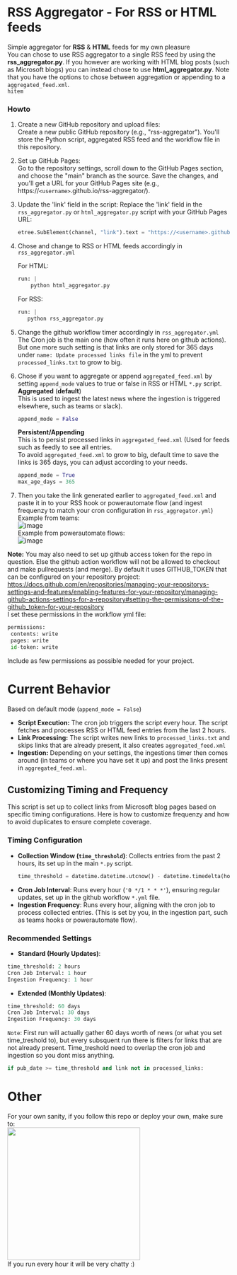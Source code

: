 # RSS Aggregator - For RSS or HTML feeds

Simple aggregator for **RSS** & **HTML** feeds for my own pleasure \
You can chose to use RSS aggregator to a single RSS feed by using the **rss_aggregator.py**. If you however are working with HTML blog posts (such as Microsoft blogs) you can instead chose to use **html_aggregator.py**.
Note that you have the options to chose between aggregation or appending to a `aggregated_feed.xml`.
<br>
```hitem```

### Howto
1. Create a new GitHub repository and upload files: \
    Create a new public GitHub repository (e.g., "rss-aggregator"). You'll store the Python script, aggregated RSS feed and the workflow file in this repository.

2. Set up GitHub Pages:\
    Go to the repository settings, scroll down to the GitHub Pages section, and choose the "main" branch as the source. Save the changes, and you'll get a URL for your GitHub Pages site (e.g., https://```<username>```.github.io/rss-aggregator/).

3. Update the 'link' field in the script:
    Replace the 'link' field in the `rss_aggregator.py` or `html_aggregator.py` script with your GitHub Pages URL:
    ```python
    etree.SubElement(channel, "link").text = "https://<username>.github.io/<repo name>/aggregated_feed.xml"
    ```
4. Chose and change to RSS or HTML feeds accordingly in `rss_aggregator.yml`

   For HTML:
    ```python
    run: |
        python html_aggregator.py
    ```
    For RSS:
     ```python
    run: |
        python rss_aggregator.py
    ```
5. Change the github workflow timer accordingly in `rss_aggregator.yml` \
   The Cron job is the main one (how often it runs here on github actions). But one more such setting is that links are only stored for 365 days under `name: Update processed links file` in the yml to prevent `processed_links.txt` to grow to big.
6. Chose if you want to aggregate or append `aggregated_feed.xml`  by setting `append_mode` values to true or false in RSS or HTML `*.py` script.\
    **Aggregated** (**default**)\
   This is used to ingest the latest news where the ingestion is triggered elsewhere, such as teams or slack).
    ```python
    append_mode = False
    ```
    **Persistent/Appending**\
   This is to persist processed links in `aggregated_feed.xml` (Used for feeds such as feedly to see all entries.\
    To avoid `aggregated_feed.xml` to grow to big, default time to save the links is 365 days, you can adjust according to your needs.
    ```python
    append_mode = True
    max_age_days = 365
    ```
8. Then you take the link generated earlier to `aggregated_feed.xml` and paste it in to your RSS hook or powerautomate flow (and ingest frequenzy to match your cron configuration in `rss_aggregator.yml`) \
Example from teams: \
![image](https://github.com/hitem/rss-aggregator/assets/8977898/cb0fbc33-57a7-4012-8cf7-4f9d36a3c1e0) \
Example from powerautomate flows: \
 ![image](https://github.com/user-attachments/assets/6752ac0c-a4c9-4e63-8d83-6214b8710d47)

**Note:** You may also need to set up github access token for the repo in question. Else the github action workflow will not be allowed to checkout and make pullrequests (and merge). By default it uses GITHUB_TOKEN that can be configured on your repository project: https://docs.github.com/en/repositories/managing-your-repositorys-settings-and-features/enabling-features-for-your-repository/managing-github-actions-settings-for-a-repository#setting-the-permissions-of-the-github_token-for-your-repository \
I set these permissions in the workflow yml file:
```python
permissions:
 contents: write
 pages: write
 id-token: write
```
Include as few permissions as possible needed for your project.


# Current Behavior
Based on default mode (`append_mode = False`)
- **Script Execution:** The cron job triggers the script every hour. The script fetches and processes RSS or HTML feed entries from the last 2 hours.
- **Link Processing:** The script writes new links to `processed_links.txt` and skips links that are already present, it also creates `aggregated_feed.xml`
- **Ingestion:** Depending on your settings, the ingestions timer then comes around (in teams or where you have set it up) and post the links present in `aggregated_feed.xml`.


## Customizing Timing and Frequency

This script is set up to collect links from Microsoft blog pages based on specific timing configurations. Here is how to customize frequenzy and how to avoid duplicates to ensure complete coverage.

### Timing Configuration

- **Collection Window (`time_threshold`)**: Collects entries from the past 2 hours, its set up in the main `*.py` script.
  ```python
  time_threshold = datetime.datetime.utcnow() - datetime.timedelta(hours=2)
  ```
- **Cron Job Interval**: Runs every hour (`'0 */1 * * *'`), ensuring regular updates, set up in the github workflow `*.yml` file.
- **Ingestion Frequency**: Runs every hour, aligning with the cron job to process collected entries. (This is set by you, in the ingestion part, such as teams hooks or powerautomate flow).

### Recommended Settings

- **Standard (Hourly Updates)**:
```python
time_threshold: 2 hours 
Cron Job Interval: 1 hour 
Ingestion Frequency: 1 hour
```
- **Extended (Monthly Updates)**:
```python
time_threshold: 60 days 
Cron Job Interval: 30 days
Ingestion Frequency: 30 days
```
```Note```: First run will actually gather 60 days worth of news (or what you set time_treshold to), but every subsquent run there is filters for links that are not already present. Time_treshold need to overlap the cron job and ingestion so you dont miss anything.
```python
if pub_date >= time_threshold and link not in processed_links:
```
# Other
For your own sanity, if you follow this repo or deploy your own, make sure to: \
<img src="https://github.com/user-attachments/assets/e453e278-d324-45b1-9d76-f21b6c110a57" width="300"/> \
If you run every hour it will be very chatty :)
